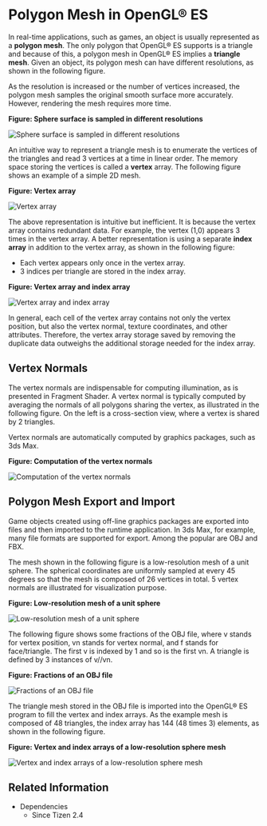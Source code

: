 # Polygon Mesh in OpenGL&reg; ES


In real-time applications, such as games, an object is usually represented as a **polygon mesh**. The only polygon that OpenGL&reg; ES supports is a triangle and because of this, a polygon mesh in OpenGL&reg; ES implies a **triangle mesh**. Given an object, its polygon mesh can have different resolutions, as shown in the following figure.

As the resolution is increased or the number of vertices increased, the polygon mesh samples the original smooth surface more accurately. However, rendering the mesh requires more time.

**Figure: Sphere surface is sampled in different resolutions**

![Sphere surface is sampled in different resolutions](./media/sphere_surface.png)

An intuitive way to represent a triangle mesh is to enumerate the vertices of the triangles and read 3 vertices at a time in linear order. The memory space storing the vertices is called a **vertex** array. The following figure shows an example of a simple 2D mesh.

**Figure: Vertex array**

![Vertex array](./media/vertex_array.png)

The above representation is intuitive but inefficient. It is because the vertex array contains redundant data. For example, the vertex (1,0) appears 3 times in the vertex array. A better representation is using a separate **index array** in addition to the vertex array, as shown in the following figure:

- Each vertex appears only once in the vertex array.
- 3 indices per triangle are stored in the index array.

**Figure: Vertex array and index array**

![Vertex array and index array](./media/vertex_index_array.png)

In general, each cell of the vertex array contains not only the vertex position, but also the vertex normal, texture coordinates, and other attributes. Therefore, the vertex array storage saved by removing the duplicate data outweighs the additional storage needed for the index array.

## Vertex Normals

The vertex normals are indispensable for computing illumination, as is presented in Fragment Shader. A vertex normal is typically computed by averaging the normals of all polygons sharing the vertex, as illustrated in the following figure. On the left is a cross-section view, where a vertex is shared by 2 triangles.

Vertex normals are automatically computed by graphics packages, such as 3ds Max.

**Figure: Computation of the vertex normals**

![Computation of the vertex normals](./media/vertex_normals.png)

## Polygon Mesh Export and Import

Game objects created using off-line graphics packages are exported into files and then imported to the runtime application. In 3ds Max, for example, many file formats are supported for export. Among the popular are OBJ and FBX.

The mesh shown in the following figure is a low-resolution mesh of a unit sphere. The spherical coordinates are uniformly sampled at every 45 degrees so that the mesh is composed of 26 vertices in total. 5 vertex normals are illustrated for visualization purpose.

**Figure: Low-resolution mesh of a unit sphere**

![Low-resolution mesh of a unit sphere](./media/low_res_sphere.png)

The following figure shows some fractions of the OBJ file, where v stands for vertex position, vn stands for vertex normal, and f stands for face/triangle. The first v is indexed by 1 and so is the first vn. A triangle is defined by 3 instances of v//vn.

**Figure: Fractions of an OBJ file**

![Fractions of an OBJ file](./media/obj_fractions.png)

The triangle mesh stored in the OBJ file is imported into the OpenGL&reg; ES program to fill the vertex and index arrays. As the example mesh is composed of 48 triangles, the index array has 144 (48 times 3) elements, as shown in the following figure.

**Figure: Vertex and index arrays of a low-resolution sphere mesh**

![Vertex and index arrays of a low-resolution sphere mesh](./media/low_res_arrays.png)


## Related Information
- Dependencies
  - Since Tizen 2.4

